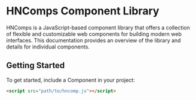 # HNComps Component Library

HNComps is a JavaScript-based component library that offers a collection of flexible and customizable web components for building modern web interfaces. This documentation provides an overview of the library and details for individual components.

## Getting Started

To get started, include a Component in your project:

```html
<script src="path/to/hncomp.js"></script>
```
